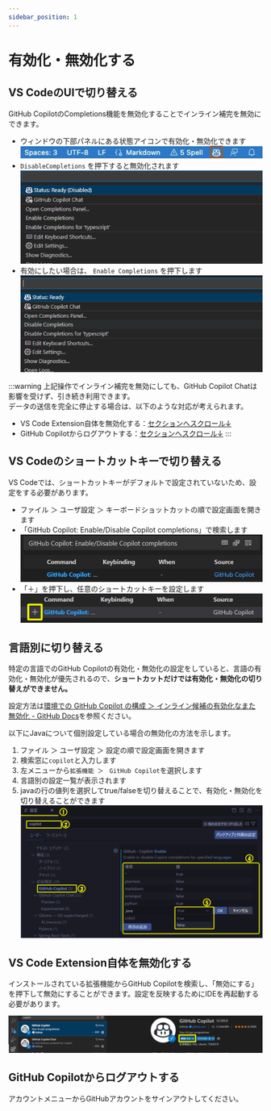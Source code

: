```yaml
---
sidebar_position: 1
---
```


# 有効化・無効化する

## VS CodeのUIで切り替える

GitHub CopilotのCompletions機能を無効化することでインライン補完を無効にできます。

- ウィンドウの下部パネルにある状態アイコンで有効化・無効化できます
  ![VSCode上のGitHub Copilot有効/無効化ボタン](images/toggle-ghc-on-off-ui.png)
- `DisableCompletions`  を押下すると無効化されます
  ![VSCode上のGitHub Copilotを無効にする操作](images/turn-off-ghc-by-ui.png)
- 有効にしたい場合は、 `Enable Completions` を押下します
  ![VSCode上のGitHub Copilotを有効にする操作](images/turn-on-ghc-by-ui.png)

:::warning
上記操作でインライン補完を無効にしても、GitHub Copilot Chatは影響を受けず、引き続き利用できます。<br/>
データの送信を完全に停止する場合は、以下のような対応が考えられます。

- VS Code Extension自体を無効化する：[セクションへスクロール↓](#vs-code-extension自体を無効化する)
- GitHub Copilotからログアウトする：[セクションへスクロール↓](#github-copilotからログアウトする)
:::

## VS Codeのショートカットキーで切り替える

VS Codeでは、ショートカットキーがデフォルトで設定されていないため、設定をする必要があります。

<!-- textlint-disable prh -->
- ファイル ＞ ユーザ設定 ＞ キーボードショットカットの順で設定画面を開きます
- 「GitHub Copilot: Enable/Disable Copilot completions」で検索します
    ![GitHub Copilotショートカットの設定１](images/toggle-ghc-on-off-shortcut_1.png)
- 「＋」を押下し、任意のショートカットキーを設定します
    ![GitHub Copilotショートカットの設定２](images/toggle-ghc-on-off-shortcut_2.png)
<!-- textlint-enable prh -->

## 言語別に切り替える

特定の言語でのGitHub Copilotの有効化・無効化の設定をしていると、言語の有効化・無効化が優先されるので、**ショートカットだけでは有効化・無効化の切り替えができません。**

設定方法は[環境での GitHub Copilot の構成 ＞ インライン候補の有効化なまた無効化 - GitHub Docs](https://docs.github.com/ja/copilot/managing-copilot/configure-personal-settings/configuring-github-copilot-in-your-environment?tool=vscode#enabling-or-disabling-inline-suggestions)を参照ください。

以下にJavaについて個別設定している場合の無効化の方法を示します。
1. ファイル ＞ ユーザ設定 ＞ 設定の順で設定画面を開きます
2. 検索窓に`copilot`と入力します
3. 左メニューから`拡張機能 ＞　GitHub Copilot`を選択します
4. 言語別の設定一覧が表示されます
5. javaの行の値列を選択してtrue/falseを切り替えることで、有効化・無効化を切り替えることができます
    ![GitHub Copilotショートカットの設定３](images/toggle-ghc-on-off-by-language.png)

## VS Code Extension自体を無効化する

インストールされている拡張機能からGitHub Copilotを検索し、「無効にする」を押下して無効にすることができます。設定を反映するためにIDEを再起動する必要があります。

![VSCode上のGitHub Copilot Chatを無効にする操作](images/turn-off-ghc.png)

## GitHub Copilotからログアウトする

アカウントメニューからGitHubアカウントをサインアウトしてください。
